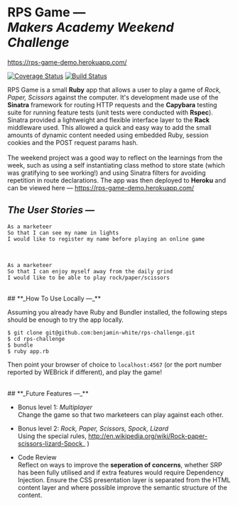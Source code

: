 # **RPS Game &mdash;**<br>_Makers Academy Weekend Challenge_

https://rps-game-demo.herokuapp.com/

[![Coverage Status](https://camo.githubusercontent.com/f848893457644179be3b17fac3544298bd0b7f29/68747470733a2f2f636f766572616c6c732e696f2f6275696c64732f373133363532352f6261646765)](https://coveralls.io/builds/7136525) [![Build Status](https://travis-ci.org/benjamin-white/rps-challenge.svg?branch=master)](https://travis-ci.org/benjamin-white/rps-challenge)


RPS Game is a small **Ruby** app that allows a user to play a game of _Rock, Paper, Scissors_ against the computer. It's development made use of the **Sinatra** framework for routing HTTP requests and the **Capybara** testing suite for running feature tests (unit tests were conducted with **Rspec**). Sinatra provided a lightweight and flexible interface layer to the **Rack** middleware used. This allowed a quick and easy way to add the small amounts of dynamic content needed using embedded Ruby, session cookies and the POST request params hash.<br><br>
The weekend project was a good way to reflect on the learnings from the week, such as using a self instantiating class method to store state (which was gratifying to see working!) and using Sinatra filters for avoiding repetition in route declarations. The app was then deployed to **Heroku** and can be viewed here &mdash; https://rps-game-demo.herokuapp.com/

## **_The User Stories &mdash;_**

    As a marketeer
    So that I can see my name in lights
    I would like to register my name before playing an online game
&nbsp;

    As a marketeer
    So that I can enjoy myself away from the daily grind
    I would like to be able to play rock/paper/scissors
<br>
## **_How To Use Locally &mdash;_**

Assuming you already have Ruby and Bundler installed, the following steps should be enough to try the app locally.

    $ git clone git@github.com:benjamin-white/rps-challenge.git
    $ cd rps-challenge
    $ bundle
    $ ruby app.rb

Then point your browser of choice to `localhost:4567` (or the port number reported by WEBrick if different), and play the game!

<br>
## **_Future Features &mdash;_**

* Bonus level 1: _Multiplayer_ <br>Change the game so that two marketeers can play against each other.

* Bonus level 2: _Rock, Paper, Scissors, Spock, Lizard_ <br>Using the special rules, http://en.wikipedia.org/wiki/Rock-paper-scissors-lizard-Spock_ )

* Code Review <br>Reflect on ways to improve the **seperation of concerns**, whether SRP has been fully utilised and if extra features would require Dependency Injection. Ensure the CSS presentation layer is separated from the HTML content layer and where possible improve the semantic structure of the content.

<br>
